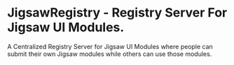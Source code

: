 # JigsawRegistry - Registry Server For Jigsaw UI Modules. 
A Centralized Registry Server for Jigsaw UI Modules where people can submit their own Jigsaw modules while others can use those modules.
